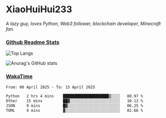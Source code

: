 # XiaoHuiHui233

*A lazy guy, loves Python, Web3 follower, blockchain developer, Minecraft fan.*

### [Github Readme Stats](https://github.com/anuraghazra/github-readme-stats)

![Top Langs](https://github-readme-stats.vercel.app/api/top-langs/?username=XiaoHuiHui233&layout=compact&theme=github_dark)

![Anurag's GitHub stats](https://github-readme-stats.vercel.app/api?username=XiaoHuiHui233&show_icons=true&theme=github_dark)

### [WakaTime](https://wakatime.com)

<!--START_SECTION:waka-->

```txt
From: 08 April 2025 - To: 15 April 2025

Python   2 hrs 4 mins    ████████████████████▒░░░░   80.97 %
Other    15 mins         ██▓░░░░░░░░░░░░░░░░░░░░░░   10.12 %
JSON     9 mins          █▓░░░░░░░░░░░░░░░░░░░░░░░   06.25 %
TOML     4 mins          ▓░░░░░░░░░░░░░░░░░░░░░░░░   02.66 %
```

<!--END_SECTION:waka-->

